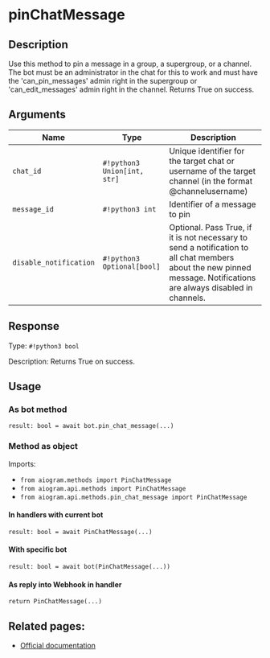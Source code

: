 # pinChatMessage

## Description

Use this method to pin a message in a group, a supergroup, or a channel. The bot must be an administrator in the chat for this to work and must have the 'can_pin_messages' admin right in the supergroup or 'can_edit_messages' admin right in the channel. Returns True on success.


## Arguments

| Name | Type | Description |
| - | - | - |
| `chat_id` | `#!python3 Union[int, str]` | Unique identifier for the target chat or username of the target channel (in the format @channelusername) |
| `message_id` | `#!python3 int` | Identifier of a message to pin |
| `disable_notification` | `#!python3 Optional[bool]` | Optional. Pass True, if it is not necessary to send a notification to all chat members about the new pinned message. Notifications are always disabled in channels. |



## Response

Type: `#!python3 bool`

Description: Returns True on success.


## Usage

### As bot method

```python3
result: bool = await bot.pin_chat_message(...)
```

### Method as object

Imports:

- `from aiogram.methods import PinChatMessage`
- `from aiogram.api.methods import PinChatMessage`
- `from aiogram.api.methods.pin_chat_message import PinChatMessage`

#### In handlers with current bot
```python3
result: bool = await PinChatMessage(...)
```

#### With specific bot
```python3
result: bool = await bot(PinChatMessage(...))
```
#### As reply into Webhook in handler
```python3
return PinChatMessage(...)
```


## Related pages:

- [Official documentation](https://core.telegram.org/bots/api#pinchatmessage)
